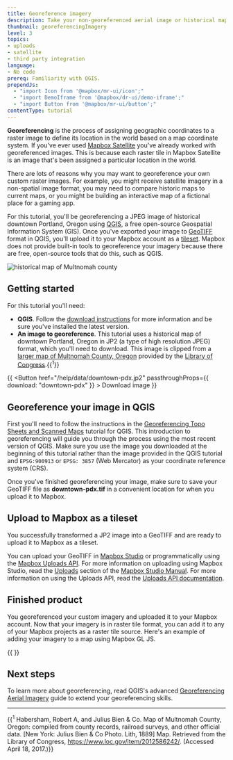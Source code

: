 ```yaml
---
title: Georeference imagery
description: Take your non-georeferenced aerial image or historical map and get it onto a Mapbox map with the help of QGIS.
thumbnail: georeferencingImagery
level: 3
topics:
- uploads
- satellite
- third party integration
language:
- No code
prereq: Familiarity with QGIS.
prependJs:
  - "import Icon from '@mapbox/mr-ui/icon';"
  - "import DemoIframe from '@mapbox/dr-ui/demo-iframe';"
  - "import Button from '@mapbox/mr-ui/button';"
contentType: tutorial
---
```


**Georeferencing** is the process of assigning geographic coordinates to a raster image to define its location in the world based on a map coordinate system. If you've ever used [Mapbox Satellite](/help/glossary/mapbox-satellite/) you've already worked with georeferenced images. This is because each raster tile in Mapbox Satellite is an image that's been assigned a particular location in the world.

There are lots of reasons why you may want to georeference your own custom raster images. For example, you might receive satellite imagery in a non-spatial image format, you may need to compare historic maps to current maps, or you might be building an interactive map of a fictional place for a gaming app.

For this tutorial, you'll be georeferencing a JPEG image of historical downtown Portland, Oregon using [QGIS](http://qgis.org/), a free open-source Geospatial Information System (GIS). Once you've exported your image to [GeoTIFF](/help/glossary/tiff/) format in QGIS, you'll upload it to your Mapbox account as a [tileset](/help/glossary/tileset/). Mapbox does not provide built-in tools to georeference your imagery because there are free, open-source tools that do this, such as QGIS.


![historical map of Multnomah county](/help/img/3rdparty/multnomah-county.png)


## Getting started

For this tutorial you'll need:

- **QGIS**. Follow the [download instructions](http://qgis.org/en/site/forusers/download.html) for more information and be sure you've installed the latest version.
- **An image to georeference**. This tutorial uses a historical map of downtown Portland, Oregon in JP2 (a type of high resolution JPEG) format, which you'll need to download. This image is clipped from a [larger map of Multnomah County, Oregon](https://www.loc.gov/resource/g4293m.la000694/) provided by the [Library of Congress](https://www.loc.gov/).{{<sup className='text-sup txt-s'>1</sup>}}

{{
<Button href="/help/data/downtown-pdx.jp2" passthroughProps={{ download: "downtown-pdx" }} >
    <Icon name='arrow-down' inline={true} /> Download image
</Button>
}}

## Georeference your image in QGIS

First you'll need to follow the instructions in the [Georeferencing Topo Sheets and Scanned Maps](http://www.qgistutorials.com/en/docs/georeferencing_basics.html) tutorial for QGIS. This introduction to georeferencing will guide you through the process using the most recent version of QGIS. Make sure you use the image you downloaded at the beginning of this tutorial rather than the image provided in the QGIS tutorial and `EPSG:900913` or `EPSG: 3857` (Web Mercator) as your coordinate reference system (CRS).

Once you've finished georeferencing your image, make sure to save your GeoTIFF file as **downtown-pdx.tif** in a convenient location for when you upload it to Mapbox.

## Upload to Mapbox as a tileset

You successfully transformed a JP2 image into a GeoTIFF and are ready to upload it to Mapbox as a tileset.

You can upload your GeoTIFF in [Mapbox Studio](https://www.mapbox.com/studio) or programmatically using the [Mapbox Uploads API](https://docs.mapbox.com/api/maps/#uploads). For more information on uploading using Mapbox Studio, read the [Uploads](https://www.mapbox.com/studio-manual/overview/geospatial-data/) section of the [Mapbox Studio Manual](https://www.mapbox.com/studio-manual/). For more information on using the Uploads API, read the [Uploads API documentation](https://docs.mapbox.com/api/maps/#uploads).

## Finished product

You georeferenced your custom imagery and uploaded it to your Mapbox account. Now that your imagery is in raster tile format, you can add it to any of your Mapbox projects as a raster tile source. Here's an example of adding your imagery to a map using Mapbox GL JS.

{{
  <DemoIframe src="/help/demos/georef/index.html" />
}}

## Next steps

To learn more about georeferencing, read QGIS's advanced [Georeferencing Aerial Imagery](http://www.qgistutorials.com/en/docs/advanced_georeferencing.html) guide to extend your georeferencing skills.

---

{{<span className='txt-s'><sup className='text-sup'>1</sup> Habersham, Robert A, and Julius Bien & Co. Map of Multnomah County, Oregon: compiled from county records, railroad surveys, and other official data. [New York: Julius Bien & Co Photo. Lith, 1889] Map. Retrieved from the Library of Congress, https://www.loc.gov/item/2012586242/. (Accessed April 18, 2017.)</span>}}
